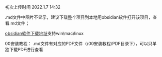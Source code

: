 初次上传时间   2022.1.7   14:32

.md文件中图片不显示，建议下载整个项目到本地用obsidian软件打开该项目，查看.md文件；

[obsidian软件下载地址](https://obsidian.md/)支持win\mac\linux

00安装教程： .md文件有对应的PDF文件（/00安装教程/PDF目录下），可以只单独下载PDF进行查看